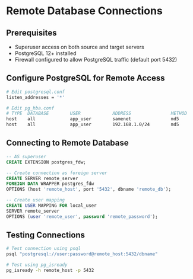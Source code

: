 # Remote Database Connections

## Prerequisites
- Superuser access on both source and target servers
- PostgreSQL 12+ installed
- Firewall configured to allow PostgreSQL traffic (default port 5432)

## Configure PostgreSQL for Remote Access

```bash
# Edit postgresql.conf
listen_addresses = '*'

# Edit pg_hba.conf
# TYPE  DATABASE        USER            ADDRESS               METHOD
host    all             app_user        samenet               md5
host    all             app_user        192.168.1.0/24        md5
```

## Connecting to Remote Database

```sql
-- AS superuser
CREATE EXTENSION postgres_fdw;

-- Create connection as foreign server
CREATE SERVER remote_server
FOREIGN DATA WRAPPER postgres_fdw
OPTIONS (host 'remote_host', port '5432', dbname 'remote_db');

-- Create user mapping
CREATE USER MAPPING FOR local_user
SERVER remote_server
OPTIONS (user 'remote_user', password 'remote_password');
```

## Testing Connections
```bash
# Test connection using psql
psql "postgresql://user:password@remote_host:5432/dbname"

# Test using pg_isready
pg_isready -h remote_host -p 5432
```

